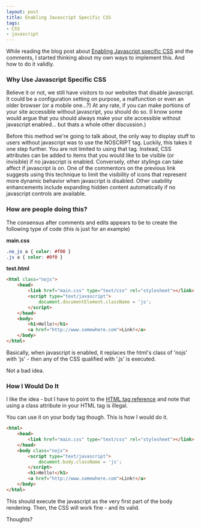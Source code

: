 ```yaml
---
layout: post
title: Enabling Javascript Specific CSS
tags:
- CSS
- javascript
---
```


While reading the blog post about [Enabling Javascript specific CSS](http://greatwebguy.com/programming/dom/enable-javascript-specific-css-with-one-line-of-jquery/) and the comments, I started thinking about my own ways to implement this.  And how to do it validly.

### Why Use Javascript Specific CSS

Believe it or not, we still have visitors to our websites that disable javascript.  It could be a configuration setting on purpose, a malfunction or even an older browser (or a mobile one...?)  At any rate, if you can make portions of your site accessible without javascript, you should do so.  (I know some would argue that you should always make your site accessible without javascript enabled... but thats a whole other discussion.)

Before this method we're going to talk about, the only way to display stuff to users without javascript was to use the NOSCRIPT tag.  Luckily, this takes it one step further.  You are not limited to using that tag.  Instead, CSS attributes can be added to items that you would like to be visible (or invisible) if no javascript is enabled.  Conversely, other stylings can take affect if javascript is on.  One of the commentors on the previous link suggests using this technique to limit the visibility of icons that represent more dynamic behavior when javascript is disabled.  Other usability enhancements include expanding hidden content automatically if no javascript controls are available.

### How are people doing this?

The consensus after comments and edits appears to be to create the following type of code (this is just for an example)

**main.css**

```css
.no_js a { color: #f00 }
.js a { color: #0f0 }
```

**test.html**

```html
<html class="nojs">
    <head>
        <link href="main.css" type="text/css" rel="stylesheet"></link>
        <script type="text/javascript">
            document.documentElement.className = 'js';
        </script>
    </head>
    <body>
        <h1>Hello!</h1>
        <a href="http://www.somewhere.com">Link!</a>
    </body>
</html>
```

Basically, when javascript is enabled, it replaces the html's class of 'nojs' with 'js'  - then any of the CSS qualified with '.js' is executed.

Not a bad idea.

### How I Would Do It

I like the idea - but I have to point to the [HTML tag reference](http://www.w3.org/TR/html4/struct/global.html#h-7.3) and note that using a class attribute in your HTML tag is illegal.

You can use it on your body tag though.  This is how I would do it.

```html
<html>
    <head>
        <link href="main.css" type="text/css" rel="stylesheet"></link>
    </head>
    <body class="nojs">
        <script type="text/javascript">
            document.body.className = 'js';
        </script>
        <h1>Hello!</h1>
        <a href="http://www.somewhere.com">Link!</a>
    </body>
</html>
```

This should execute the javascript as the very first part of the body rendering.  Then, the CSS will work fine - and its valid.

Thoughts?

